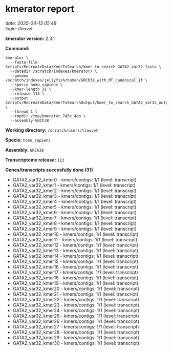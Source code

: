 # kmerator report
*date: 2025-04-13 05:48*  
*login: tlouvet*

**kmerator version:** 2.3.1

**Command:**

```
kmerator \
  --fasta-file Scripts/RecreateData/KmerToSearch/kmer_to_search_GATA2_var32.fasta \
  --datadir /scratch/indexes/kmerator/ \
  --genome /scratch/indexes/jellyfish/human/GRCh38_with_MT_canonical.jf \
  --specie homo_sapiens \
  --kmer-length 31 \
  --release 113 \
  --output Scripts/RecreateData/KmerToSearchOutput/kmer_to_search_GATA2_var32_output \
  --thread 1 \
  --tmpdir /tmp/kmerator_745c_4eo \
  --assembly GRCh38
```

**Working directory:** `/scratch/users/tlouvet`

**Specie:** `homo_sapiens`

**Assembly:** `GRCh38`

**Transcriptome release:** `113`

**Genes/transcripts succesfully done (31)**

- GATA2_var32_kmer0 - kmers/contigs: 1/1 (level: transcript)
- GATA2_var32_kmer1 - kmers/contigs: 1/1 (level: transcript)
- GATA2_var32_kmer2 - kmers/contigs: 1/1 (level: transcript)
- GATA2_var32_kmer3 - kmers/contigs: 1/1 (level: transcript)
- GATA2_var32_kmer4 - kmers/contigs: 1/1 (level: transcript)
- GATA2_var32_kmer5 - kmers/contigs: 1/1 (level: transcript)
- GATA2_var32_kmer6 - kmers/contigs: 1/1 (level: transcript)
- GATA2_var32_kmer7 - kmers/contigs: 1/1 (level: transcript)
- GATA2_var32_kmer8 - kmers/contigs: 1/1 (level: transcript)
- GATA2_var32_kmer9 - kmers/contigs: 1/1 (level: transcript)
- GATA2_var32_kmer10 - kmers/contigs: 1/1 (level: transcript)
- GATA2_var32_kmer11 - kmers/contigs: 1/1 (level: transcript)
- GATA2_var32_kmer12 - kmers/contigs: 1/1 (level: transcript)
- GATA2_var32_kmer13 - kmers/contigs: 1/1 (level: transcript)
- GATA2_var32_kmer14 - kmers/contigs: 1/1 (level: transcript)
- GATA2_var32_kmer15 - kmers/contigs: 1/1 (level: transcript)
- GATA2_var32_kmer16 - kmers/contigs: 1/1 (level: transcript)
- GATA2_var32_kmer17 - kmers/contigs: 1/1 (level: transcript)
- GATA2_var32_kmer18 - kmers/contigs: 1/1 (level: transcript)
- GATA2_var32_kmer19 - kmers/contigs: 1/1 (level: transcript)
- GATA2_var32_kmer20 - kmers/contigs: 1/1 (level: transcript)
- GATA2_var32_kmer21 - kmers/contigs: 1/1 (level: transcript)
- GATA2_var32_kmer22 - kmers/contigs: 1/1 (level: transcript)
- GATA2_var32_kmer23 - kmers/contigs: 1/1 (level: transcript)
- GATA2_var32_kmer24 - kmers/contigs: 1/1 (level: transcript)
- GATA2_var32_kmer25 - kmers/contigs: 1/1 (level: transcript)
- GATA2_var32_kmer26 - kmers/contigs: 1/1 (level: transcript)
- GATA2_var32_kmer27 - kmers/contigs: 1/1 (level: transcript)
- GATA2_var32_kmer28 - kmers/contigs: 1/1 (level: transcript)
- GATA2_var32_kmer29 - kmers/contigs: 1/1 (level: transcript)
- GATA2_var32_kmer30 - kmers/contigs: 1/1 (level: transcript)
